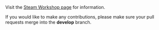 ﻿Visit the [Steam Workshop page](https://steamcommunity.com/sharedfiles/filedetails/?id=2952672441) for information.

If you would like to make any contributions, please make sure your pull requests merge into the **develop** branch.

